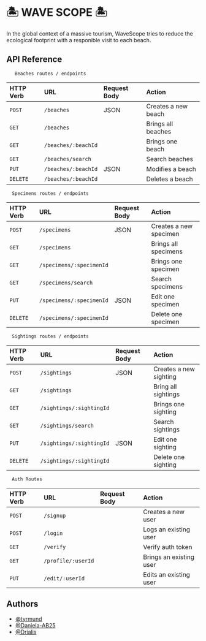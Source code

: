 
# 🏝️ WAVE SCOPE 🏝️

In the global context of a massive tourism, WaveScope tries to reduce the ecological footprint with a responible visit to each beach. 


## API Reference

```http
   Beaches routes / endpoints
```

| HTTP Verb | URL                 | Request Body    |  Action                  |
| :----     | :-------            | :---------------| :---------               |
| `POST`    | `/beaches`          |      JSON       | Creates a new beach      |
| `GET`     | `/beaches`          |                 | Brings all beaches       |
| `GET`     | `/beaches/:beachId` |                 | Brings one beach         |
| `GET`     | `/beaches/search`   |                 | Search beaches           |
| `PUT`     | `/beaches/:beachId` |      JSON       | Modifies a beach         |
| `DELETE`  | `/beaches/:beachId` |                 | Deletes a beach          |



```http
  Specimens routes / endpoints
```

| HTTP Verb | URL                      | Request Body   |  Action                |
| :-------- | :-------                 | :------------- | :---------             |
| `POST`    | `/specimens`             |      JSON      | Creates a new specimen |
| `GET `    | `/specimens`             |                | Brings all specimens   |
| `GET`     | `/specimens/:specimenId` |                | Brings one specimen    |
| `GET`     | `/specimens/search`      |                | Search specimens       |
| `PUT`     | `/specimens/:specimenId` |      JSON      | Edit one specimen      |
| `DELETE`  | `/specimens/:specimenId` |                | Delete one specimen    |



```http
  Sightings routes / endpoints
```

| HTTP Verb | URL                       | Request Body   |  Action                |
| :-------- | :-------                  | :------------- | :---------             |
| `POST`    | `/sightings`              |      JSON      | Creates a new sighting |
| `GET `    | `/sightings`              |                | Bring all sightings    |
| `GET`     | `/sightings/:sightingId`  |                | Brings one sighting    |
| `GET`     | `/sightings/search`       |                | Search sightings       |
| `PUT`     | `/sightings/:sightingId`  |      JSON      | Edit one sighting      |
| `DELETE`  | `/sightings/:sightingId`  |                | Delete one sighting    |





```http
  Auth Routes
```

| HTTP Verb  | URL                | Request Body |  Action                 |
| :--------  | :-------           | :----------- | :---------              |
| `POST`     | `/signup`          |              | Creates a new user      |
| `POST`     | `/login`           |              | Logs an existing user   |
| `GET`      | `/verify`          |              | Verify auth token       |
| `GET`      | `/profile/:userId` |              | Brings an existing user |
| `PUT`      | `/edit/:userId`    |              | Edits an existing user  |


## Authors

- [@tyrmund](https://www.github.com/tyrmund)
- [@Daniela-AB25](https://www.github.com/Daniela-AB25)
- [@Drialis](https://www.github.com/Drialis)
